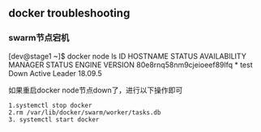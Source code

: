 ## docker troubleshooting
### swarm节点宕机

[dev@stage1 ~]$ docker node ls
ID                            HOSTNAME            STATUS              AVAILABILITY        MANAGER STATUS      ENGINE VERSION
80e8rnq58nm9cjeioeef89lfq *   test              Down                Active              Leader              18.09.5

如果重启docker node节点down了，进行以下操作即可

	1.systemctl stop docker
	2.rm /var/lib/docker/swarm/worker/tasks.db
	3. systemctl start docker
